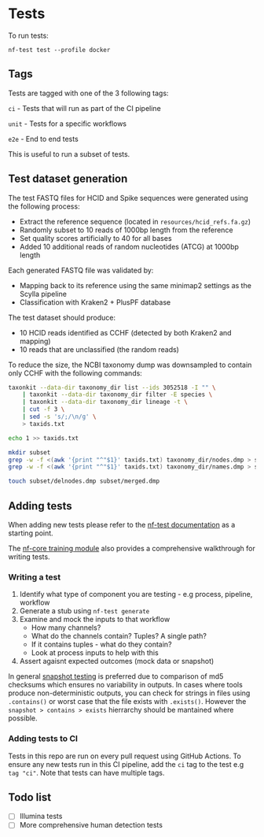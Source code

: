 # Tests

To run tests:

`nf-test test --profile docker`

## Tags

Tests are tagged with one of the 3 following tags:

`ci` - Tests that will run as part of the CI pipeline

`unit` - Tests for a specific workflows

`e2e` - End to end tests

This is useful to run a subset of tests.

## Test dataset generation

The test FASTQ files for HCID and Spike sequences were generated using the following process:
- Extract the reference sequence (located in `resources/hcid_refs.fa.gz`)
- Randomly subset to 10 reads of 1000bp length from the reference
- Set quality scores artificially to 40 for all bases
- Added 10 additional reads of random nucleotides (ATCG) at 1000bp length

Each generated FASTQ file was validated by:
- Mapping back to its reference using the same minimap2 settings as the Scylla pipeline
- Classification with Kraken2 + PlusPF database

The test dataset should produce:
- 10 HCID reads identified as CCHF (detected by both Kraken2 and mapping)
- 10 reads that are unclassified (the random reads)

To reduce the size, the NCBI taxonomy dump was downsampled to contain only CCHF with the following commands:

```bash
taxonkit --data-dir taxonomy_dir list --ids 3052518 -I "" \
    | taxonkit --data-dir taxonomy_dir filter -E species \
    | taxonkit --data-dir taxonomy_dir lineage -t \
    | cut -f 3 \
    | sed -s 's/;/\n/g' \
    > taxids.txt

echo 1 >> taxids.txt

mkdir subset
grep -w -f <(awk '{print "^"$1}' taxids.txt) taxonomy_dir/nodes.dmp > subset/nodes.dmp
grep -w -f <(awk '{print "^"$1}' taxids.txt) taxonomy_dir/names.dmp > subset/names.dmp

touch subset/delnodes.dmp subset/merged.dmp
```
## Adding tests

When adding new tests please refer to the [nf-test  documentation](https://www.nf-test.com/) as a starting point.

The [nf-core training module](https://training.nextflow.io/2.4.0/side_quests/nf-test/) also provides a comprehensive walkthrough for writing tests.

### Writing a test
1. Identify what type of component you are testing - e.g process, pipeline, workflow
2. Generate a stub using `nf-test generate`
3. Examine and mock the inputs to that workflow
    - How many channels?
    - What do the channels contain? Tuples? A single path?
    - If it contains tuples - what do they contain?
    - Look at process inputs to help with this
4. Assert agaisnt expected outcomes (mock data or snapshot)

In general [snapshot testing](https://www.nf-test.com/docs/assertions/snapshots/) is preferred due to comparison of md5 checksums which ensures no variability in outputs. In cases where tools produce non-deterministic outputs, you can check for strings in files using `.contains()` or worst case that the file exists with `.exists()`. However the `snapshot > contains > exists` hierrarchy should be mantained where possible.

### Adding tests to CI

Tests in this repo are run on every pull request using GitHub Actions. To ensure any new tests run in this CI pipeline, add the `ci` tag to the test e.g `tag "ci"`. Note that tests can have multiple tags.

## Todo list
- [ ] Illumina tests
- [ ] More comprehensive human detection tests